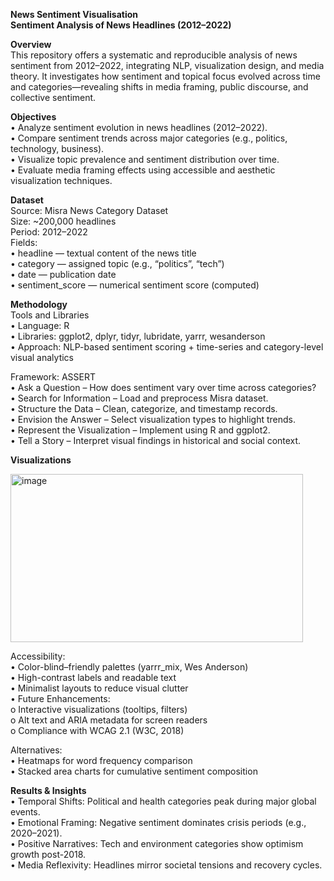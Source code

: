 **News Sentiment Visualisation**  
**Sentiment Analysis of News Headlines (2012–2022)**

**Overview**  
This repository offers a systematic and reproducible analysis of news sentiment from 2012–2022, integrating NLP, visualization design, and media theory.
It investigates how sentiment and topical focus evolved across time and categories—revealing shifts in media framing, public discourse, and collective sentiment. 

**Objectives**  
•	Analyze sentiment evolution in news headlines (2012–2022).  
•	Compare sentiment trends across major categories (e.g., politics, technology, business).  
•	Visualize topic prevalence and sentiment distribution over time.  
•	Evaluate media framing effects using accessible and aesthetic visualization techniques.  

**Dataset**  
Source: Misra News Category Dataset  
Size: ~200,000 headlines  
Period: 2012–2022  
Fields:  
•	headline — textual content of the news title  
•	category — assigned topic (e.g., “politics”, “tech”)  
•	date — publication date  
•	sentiment_score — numerical sentiment score (computed)  

**Methodology**  
Tools and Libraries  
•	Language: R  
•	Libraries: ggplot2, dplyr, tidyr, lubridate, yarrr, wesanderson  
•	Approach: NLP-based sentiment scoring + time-series and category-level visual analytics  

Framework: ASSERT  
•	Ask a Question – How does sentiment vary over time across categories?  
•	Search for Information – Load and preprocess Misra dataset.  
•	Structure the Data – Clean, categorize, and timestamp records.  
•	Envision the Answer – Select visualization types to highlight trends.  
•	Represent the Visualization – Implement using R and ggplot2.  
•	Tell a Story – Interpret visual findings in historical and social context.  

**Visualizations**  

<img width="468" height="269" alt="image" src="https://github.com/user-attachments/assets/8e964475-120b-4376-8a36-26352ab84f4d" />

Accessibility:  
•	Color-blind–friendly palettes (yarrr_mix, Wes Anderson)  
•	High-contrast labels and readable text  
•	Minimalist layouts to reduce visual clutter  
•	Future Enhancements:  
  o	Interactive visualizations (tooltips, filters)  
  o	Alt text and ARIA metadata for screen readers  
  o	Compliance with WCAG 2.1 (W3C, 2018)  

Alternatives:  
•	Heatmaps for word frequency comparison  
•	Stacked area charts for cumulative sentiment composition  

**Results & Insights**  
•	Temporal Shifts: Political and health categories peak during major global events.  
•	Emotional Framing: Negative sentiment dominates crisis periods (e.g., 2020–2021).  
•	Positive Narratives: Tech and environment categories show optimism growth post-2018.  
•	Media Reflexivity: Headlines mirror societal tensions and recovery cycles.  


